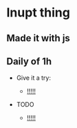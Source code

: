 # Inupt thing

## Made it with js
## Daily of 1h

- Give it a try:

  - [!!!!!](https://byrongbp.github.io/js-input-field-thing/)
   
- TODO
  - [!!!!!](./TODO.md)
